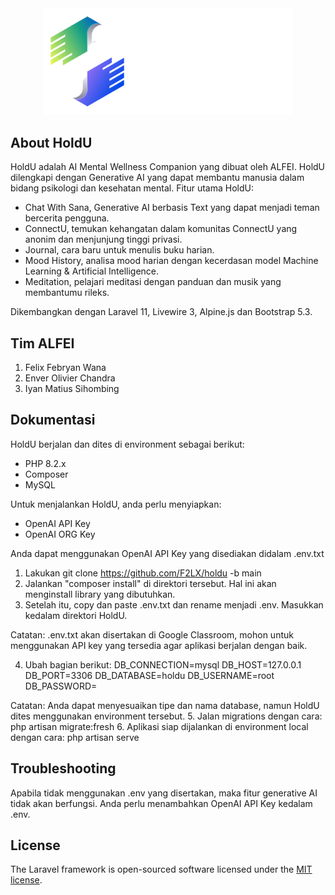 
<center><img src="https://github.com/F2LX/holdu/blob/main/public/img/white.png?raw=true" width="400" alt="Laravel Logo"></center>


## About HoldU

HoldU adalah AI Mental Wellness Companion yang dibuat oleh ALFEI. HoldU dilengkapi dengan Generative AI yang dapat membantu manusia dalam bidang psikologi dan kesehatan mental. Fitur utama HoldU:

- Chat With Sana, Generative AI berbasis Text yang dapat menjadi teman bercerita pengguna.
- ConnectU, temukan kehangatan dalam komunitas ConnectU yang anonim dan menjunjung tinggi privasi.
- Journal, cara baru untuk menulis buku harian.
- Mood History, analisa mood harian dengan kecerdasan model Machine Learning & Artificial Intelligence.
- Meditation, pelajari meditasi dengan panduan dan musik yang membantumu rileks.

Dikembangkan dengan Laravel 11, Livewire 3, Alpine.js dan Bootstrap 5.3.

## Tim ALFEI

1. Felix Febryan Wana
2. Enver Olivier Chandra
3. Iyan Matius Sihombing

## Dokumentasi

HoldU berjalan dan dites di environment sebagai berikut:
- PHP 8.2.x
- Composer
- MySQL

Untuk menjalankan HoldU, anda perlu menyiapkan:
- OpenAI API Key
- OpenAI ORG Key

Anda dapat menggunakan OpenAI API Key yang disediakan didalam .env.txt

1. Lakukan git clone https://github.com/F2LX/holdu -b main
2. Jalankan "composer install" di direktori tersebut. Hal ini akan menginstall library yang dibutuhkan.
3. Setelah itu, copy dan paste .env.txt dan rename menjadi .env. Masukkan kedalam direktori HoldU.

Catatan: .env.txt akan disertakan di Google Classroom, mohon untuk menggunakan API key yang tersedia agar aplikasi berjalan dengan baik.

4. Ubah bagian berikut:
DB_CONNECTION=mysql
DB_HOST=127.0.0.1
DB_PORT=3306
DB_DATABASE=holdu
DB_USERNAME=root
DB_PASSWORD=

Catatan: Anda dapat menyesuaikan tipe dan nama database, namun HoldU dites menggunakan environment tersebut.
5. Jalan migrations dengan cara: php artisan migrate:fresh
6. Aplikasi siap dijalankan di environment local dengan cara: php artisan serve

## Troubleshooting
Apabila tidak menggunakan .env yang disertakan, maka fitur generative AI tidak akan berfungsi. Anda perlu menambahkan OpenAI API Key kedalam .env.

## License
The Laravel framework is open-sourced software licensed under the [MIT license](https://opensource.org/licenses/MIT).
